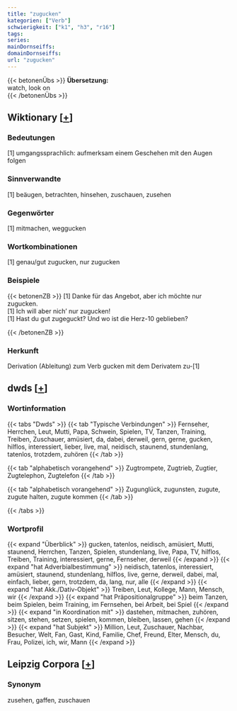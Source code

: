 ```yaml
---
title: "zugucken"
kategorien: ["Verb"]
schwierigkeit: ["k1", "h3", "r16"]
tags:
series:
mainDornseiffs:
domainDornseiffs:
url: "zugucken"
---
```


{{< betonenÜbs >}}
**Übersetzung:**  
watch, look on  
{{< /betonenÜbs >}}

## Wiktionary [[+](https://de.wiktionary.org/wiki/zugucken)]

### Bedeutungen
[1] umgangssprachlich: aufmerksam einem Geschehen mit den Augen folgen  

### Sinnverwandte
[1] beäugen, betrachten, hinsehen, zuschauen, zusehen  

### Gegenwörter
[1] mitmachen, weggucken  

### Wortkombinationen
[1] genau/gut zugucken, nur zugucken  

### Beispiele
{{< betonenZB >}}
[1] Danke für das Angebot, aber ich möchte nur zugucken.  
[1] Ich will aber nich’ nur zugucken!  
[1] Hast du gut zugeguckt? Und wo ist die Herz-10 geblieben?  

{{< /betonenZB >}}
### Herkunft
Derivation (Ableitung) zum Verb gucken mit dem Derivatem zu-[1]  



## dwds [[+](https://www.dwds.de/wb/zugucken)]

### Wortinformation
{{< tabs "Dwds" >}}
{{< tab "Typische Verbindungen" >}}
Fernseher, Herrchen, Leut, Mutti, Papa, Schwein, Spielen, TV, Tanzen, Training, Treiben, Zuschauer, amüsiert, da, dabei, derweil, gern, gerne, gucken, hilflos, interessiert, lieber, live, mal, neidisch, staunend, stundenlang, tatenlos, trotzdem, zuhören
{{< /tab >}}

{{< tab "alphabetisch vorangehend" >}}
Zugtrompete, Zugtrieb, Zugtier, Zugtelephon, Zugtelefon
{{< /tab >}}

{{< tab "alphabetisch vorangehend" >}}
Zugunglück, zugunsten, zugute, zugute halten, zugute kommen
{{< /tab >}}

{{< /tabs >}}

### Wortprofil
{{< expand "Überblick" >}} gucken, tatenlos, neidisch, amüsiert, Mutti, staunend, Herrchen, Tanzen, Spielen, stundenlang, live, Papa, TV, hilflos, Treiben, Training, interessiert, gerne, Fernseher, derweil {{< /expand >}}
{{< expand "hat Adverbialbestimmung" >}} neidisch, tatenlos, interessiert, amüsiert, staunend, stundenlang, hilflos, live, gerne, derweil, dabei, mal, einfach, lieber, gern, trotzdem, da, lang, nur, alle {{< /expand >}}
{{< expand "hat Akk./Dativ-Objekt" >}} Treiben, Leut, Kollege, Mann, Mensch, wir {{< /expand >}}
{{< expand "hat Präpositionalgruppe" >}} beim Tanzen, beim Spielen, beim Training, im Fernsehen, bei Arbeit, bei Spiel {{< /expand >}}
{{< expand "in Koordination mit" >}} dastehen, mitmachen, zuhören, sitzen, stehen, setzen, spielen, kommen, bleiben, lassen, gehen {{< /expand >}}
{{< expand "hat Subjekt" >}} Million, Leut, Zuschauer, Nachbar, Besucher, Welt, Fan, Gast, Kind, Familie, Chef, Freund, Elter, Mensch, du, Frau, Polizei, ich, wir, Mann {{< /expand >}}

## Leipzig Corpora [[+](https://corpora.uni-leipzig.de/en/res?word=zugucken&corpusId=deu_newscrawl-public_2018)]


### Synonym
zusehen, gaffen, zuschauen

